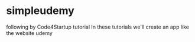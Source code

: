 # simpleudemy
following by Code4Startup tutorial
In these tutorials we'll create an app like the website udemy